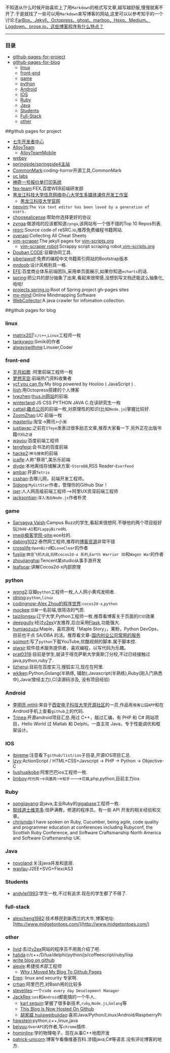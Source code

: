 不知道从什么时候开始喜欢上了用`Markdown`的格式写文章,越写越舒服,慢慢就离不开了.于是就找了一些可以用`Markdown`来写博客的网站,这里可以以参考知乎的一个讨论:[FarBox、Jekyll、Octopress、ghost、marboo、Hexo、Medium、Logdown、prose.io，这些博客程序有什么特点？](http://www.zhihu.com/question/21981094)

--------------------
### 目录

* [github-pages-for-project](#github-pages-for-project)
* [github-pages-for-blog](#github-pages-for-blog)
  * [linux](#linux)
  * [front-end](#front-end)
  * [game](#game)
  * [python](#python)
  * [Android](#android)
  * [IOS](#ios)
  * [Ruby](#ruby)
  * [Java](#java)
  * [Students](#students)
  * [Full-Stack](#full-stack)
  * [other](#other)


##github pages for project

- [七牛开发者中心](https://github.com/qiniu/developer.qiniu.com)
- [AlloyTeam ](https://github.com/AlloyTeam/alloyteam.github.com)
  - [AlloyTeamMobile](https://github.com/AlloyTeamMobile/AlloyTeamMobile.github.io)
- [webpy](https://github.com/webpy/webpy.github.com)
- [springside/springside4主站](http://springside.github.com)
- [CommonMark](https://github.com/coding-horror/coding-horror.github.io):coding-horror开源工具,CommonMark
- [uc labs](https://github.com/uclabs/uclabs.github.com)
- [神奇一号报价单打印系统](shenqiyihao.github.io)
- [fex-team](https://github.com/fex-team/fex-team.github.io):FEX,百度WEB前端研发部
- [黑龙江科技大学信息网络中心大学生多媒体课件开发工作室](https://github.com/UCAIS/ucais.github.com)
  - [黑龙江科技大学官网](https://github.com/UCAIS/Mayday)
- [neovim](https://github.com/neovim/neovim.github.io):`The Vim text editor has been loved by a generation of users.`
- [choosealicense](https://github.com/github/choosealicense.com):帮助你选择更好的协议
- [zynga](https://github.com/zynga/zynga.github.io):做游戏的应该都知道`zynga`,该网站有一个很不错的Top 10 Repos列表.
- [resrc](https://github.com/vhf/resrc):Source code of reSRC.io,推荐免费编程书籍网站.
- [overapi](https://github.com/overthecs/overthecs.github.io):Collecting All Cheat Sheets
- [vim-scraper](https://github.com/vim-scraper/vim-scraper.github.com):The jekyll pages for [vim-scripts.org](http://vim-scripts.org/)
  - [vim-scraper robot](https://github.com/vim-scraper/vim-scraper):Scrappy script scraping robot,[vim-scripts.org](http://vim-scripts.org/)
- [Douban CODE](https://github.com/douban/code):豆瓣协同工具.
- [siberiawolf](https://github.com/siberiawolf/siberiawolf.github.io):免费的编程中文书籍索引网站的Bootstrap版本
- [mrdoob](https://github.com/mrdoob/mrdoob.github.com):设计风格别具一格.
- [EFE](http://ecomfe.github.io/#platform):百度商业体系前端团队,采用单页面展示,如果你知道`echarts`的话.
- [spring](https://github.com/spring-projects/gh-pages):把公共的部分抽象了出来,看起来很带感,没想到写文档还能这么抽象化,哈哈!
 - [projects.spring.io](https://github.com/spring-projects/spring-projects.github.io):Root of Spring project gh-pages sites
 - [my-mind](http://my-mind.github.io/):Online Mindmapping Software
 - [WebCollector](http://crawlscript.github.io/WebCollector/):A java crawler for infomation collection.

##github pages for blog

### linux
  - [matrix207](http://matrix207.github.io/):`c/c++`,`Linux`工程师一枚
  - [tankywoo](https://github.com/tankywoo/tankywoo.github.io):Simiki的作者
  - [alwayswithme](http://alwayswithme.github.io/about.html):Linuxer,Coder

### front-end
  - [岁月如歌](https://github.com/lifesinger/lifesinger.github.com) :阿里前端工程师一枚
  - [梦想天空](https://github.com/dreamsky/dreamsky.github.com):前端热门资料收集者
  - [ycf,you can fly](https://github.com/YCF/ycf.github.io):My blog powered by Hooloo ( JavaScript ) . 
  - [lijsh](https://github.com/lijsh/lijsh.github.io):用Octopress搭建的个人博客
  - [lvwzhen](https://github.com/lvwzhen/lvwzhen.github.com):[thus.in网站](http://thus.in/)的前端.
  - [winterland](https://github.com/winterland1989/hexo-theme-winterland):JS CSS PYTHON JAVA C.在读研究生一枚
  - [cattail](https://github.com/CatTail/cattail.github.io):[趣点公司](http://blog.qudian.org/)的前端一枚,对原理性的知识(比如`Node.js`)掌握比较好.
  - [ZoomZhao](zoomzhao.github.com):UC 前端一枚
  - [masterliu](https://github.com/materliu/materliu.github.io):淘宝->腾讯>小米
  - [justjavac](https://github.com/justjavac/justjavac.github.com):之前在`ITeye`发表过很多励志文章,推荐大家看一下.另外正在出版书籍`代码之谜`
  - [wayou](https://github.com/wayou/wayou.github.io):百度前端工程师
  - [tengfeiqi](https://github.com/TengfeiQi/tengfeiqi.github.io):会书法的百度前端
  - [hacke2](https://github.com/hacke2/hacke2.github.io):`神马搜索`的前端
  - [icaife](https://github.com/icaife/icaife.github.com):人称"蔡哥",美乐乐前端
  - [djyde](http://djyde.github.io):本地离线存储解决方案-`StoreDB`,RSS Reader-`EverFeed`
  - [ambar](https://github.com/ambar/ambar.github.com):开源`Tetris`
  - [csshan](https://github.com/hanan198501/hanan198501.github.io):去哪儿网，前端开发工程师。
  - [Sidong](https://github.com/Sidong/blog):`MyGitStar`作者，管理你的Github Star！
  - [jser](http://jser.me/about.html):人人网高级前端工程师-->阿里UX资深前端工程师
  - [jacksontian](https://github.com/JacksonTian/jacksontian.github.com):`深入浅出Node.js`作者朴灵


### game
  - [Sarvagya Vaish](https://github.com/SarvagyaVaish/SarvagyaVaish.github.io):Campus Buzz的学生,看起来很想阿.不够他的两个项目挺好玩`2048-AI`和`FLappyBiredRL`
  - [ime@极客学院-plte](https://github.com/plter/plter.github.io):eoe社的.
  - [dabing1022](https://github.com/dabing1022/Blog):泰然网工程师,推荐的[博客资源](http://childhood.logdown.com/pages/blog-res)非常不错
  - [crosslife](https://github.com/crosslife/crosslife.github.io):`OpenBird`和`LoveClear`的作者
  - [fusijie](https://github.com/fusijie/fusijie.github.com):`微信飞机大战`,`玩转cocos2d-x 系列`,`Earth Warrior 3D`和`Wagon War`的作者 
  - [zhoujianghai](https://github.com/zhoujianghai/zhoujianghai.github.io):Tencent某studio从事手游开发
  - [leafsoar](https://github.com/leafsoar/leafsoar.github.com):讲解Cocos2d-x内部原理

### python
  - [wong2](https://github.com/wong2/wong2.github.io):豆瓣`python`工程师一枚,人人网小黄鸡发明者.
  - [idning](https://github.com/idning/idning.github.com):`python`,`linux`
  - [codingnow-Alex Zhou的程序世界](https://github.com/zhoujianghai/zhoujianghai.github.io):`cocos2d-x`,`python`
  - [mockee](https://github.com/mockee/mockee.github.com):`豆瓣`一名前端,很简洁的气质.
  - [taizilongxu](https://github.com/taizilongxu/taizilongxu.github.io):辽宁大学,Python工程师一枚.推荐看博客关于页面的`打印`效果
  - [deepgully](https://github.com/deepgully/me/):经过[v2ex](http://www.v2ex.com/)V友推荐,后台采用[Flask](http://docs.jinkan.org/docs/flask/),功能强大.
  - [humiaozuzu](https://github.com/humiaozuzu/humiaozuzu.github.com):Maple，喜欢游戏「Maple Story」，果粉，Python DevOps，目前也干点 SA/DBA 的活。推荐看文章-[国内创业公司常用的服务](http://miao.hu/2014/11/14/startup-services/)
  - [soimort](https://github.com/soimort/soimort.github.io):写了`python`下载YouTube,优酷视频的脚本.属于脚本控.
  - [qiwsir](https://github.com/qiwsir/qiwsir.github.io):软件技术服务提供者，喜欢编程，以写代码为乐趣。
  - [prat0318](http://prat0318.github.io/):目前是学生,就读于得克萨斯大学奥斯汀分校,不过已经接触过java,python,ruby了.
  - [lizherui](http://www.lizherui.com/pages/about.html):目前在百度实习,搜狐实习,现在在阿里.
  - [wklken](http://wklken.me/pages/aboutme.html):Python,Golang(半熟练, 辅助),Javascript(半熟练),Ruby(刚入门熟悉中),Java(曾经主力),C(读源码涉及, 没有项目经验)

### Android
  - [李明亮,mthli](https://mthli.github.io):来自于[西安电子科技大学开源社区](https://github.com/xdlinux)的一员,作品有`极客公园APP`和在Android手机上查看`github`上的代码.
  - [Trinea](https://github.com/Trinea/trinea.github.com):开源android项目汇总.用过 C++，敲过汇编，有 PHP 和 C# 网站项目，Hello World 过 Matlab 和 Delphi。一直主攻 Java，专于性能调优和框架设计。

### IOS
  - [ibireme](https://github.com/ibireme/ibireme.github.com):注意看下`github/list/ios`子目录,开源IOS项目汇总.
  - [lzyy](https://github.com/lzyy/lzyy.github.com):ActionScript / HTML+CSS+Javscript -> PHP -> Python -> Objective-C
  - [liushuaikobe](https://github.com/liushuaikobe/liushuaikobe.github.io):阿里巴巴ios工程师一枚.
  - [limboy](http://limboy.me/resume.html):`时光网`-->`凤凰网`-->`知乎`--->`花瓣`,php,python,目前主力ios

### Ruby
  - [songjiayang](https://github.com/songjiayang/songjiayang.github.io):会java,主业Ruby的[gigabase](http://gigabase.org/)工程师一枚.
  - [脱线道士维克多](https://github.com/wjp2013/wjp2013.github.io):信萨满教，修道的程序员。有一些 API 开发的相关经验和文章。
  - [chrismdp](https://github.com/chrismdp/chrismdp.github.com):I have spoken on Ruby, Cucumber, being agile, code quality and programmer education at conferences including Rubyconf, the Scottish Ruby Conference, and Software Craftsmanship North America and Software Craftsmanship UK.

### Java
  - [novoland](https://github.com/novoland/blog):关注java并发和底层.
  - [waylau](http://www.waylau.com/about/):J2EE+SVG+Flex/AS3

### Students
  - [andylei1993](http://andylei1993.github.io/about/):学生一枚,不过有追求.现在的学生都了不得了.

### full-stack
  - [alexcheng1982](https://github.com/alexcheng1982/personal-website):技术移民到新西兰的大牛,博客地址:[http://www.midgetontoes.com/](http://www.midgetontoes.com/)

### other
  - [livid](https://github.com/livid/livid.github.com):去过[v2ex](http://www.v2ex.com/)网站的程序员不用我介绍了吧.
  - [halida](https://github.com/halida/halida.github.com):c/c++/D/lua/delphi/python/js/coffeescript/ruby/lisp
  - [write blog on github](http://matrix207.github.io/2012/09/09/write-blog-on-github/)
  - [alexle](https://github.com/alexle/alexle.github.com):希捷技术部工程师
    - [Why I Moved My Blog To Github Pages](http://alexanderle.com/blog/2012/move-to-github.html)
  - [Eren](https://github.com/erenyagdiran/erenyagdiran.github.io): linux and security 专家啊.
  - [crhan](https://github.com/crhan/crhan.github.io):阿里巴巴,对Bash用的比较多
  - [steveliles](https://github.com/steveliles/steveliles.github.com):一个`code every day Development Manager`
  - [JackRex](https://github.com/jackrex/jackrex.github.comJackRex):`ios`和`Android`都能搞的一个牛人.
    - [karl seguin](https://github.com/karlseguin/karlseguin.github.com):掌握了很多新技术,`ruby`,`Node.js`,`Golang`等
    - [This Blog Is Now Hosted On Github](http://openmymind.net/2011/10/11/This-Blog-Is-Now-Hosted-On-Github/)
    - [胡家威,hujiaweibujidao](http://hujiaweibujidao.github.io/):喜欢Java/Python/Linux/Android/RaspberryPi
  - [hawstein](https://github.com/Hawstein/hawstein.github.com):python,c++,linux,java
  - [beiyuu](https://github.com/beiyuu/Github-Pages-Example):`OverAPI`的作者,写`chrome`插件.
  - [hominlinx](http://hominlinx.github.io/about/):学的物理电子，现在从事C++地图开发
  - [patrick-unicorn](https://github.com/patrick-unicorn/Blog):博客乍看像维基百科.涉猎java,C#等语言.没有评论博客的地方.

